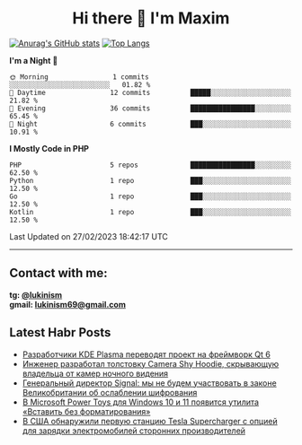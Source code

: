 ## <h1 align="center">Hi there 👋 I'm Maxim</h1>

[![Anurag's GitHub stats](https://github-readme-stats.vercel.app/api?username=lukinism)](https://github.com/anuraghazra/github-readme-stats) [![Top Langs](https://github-readme-stats.vercel.app/api/top-langs/?username=lukinism)](https://github.com/anuraghazra/github-readme-stats)

<!--START_SECTION:waka-->
**I'm a Night 🦉** 

```text
🌞 Morning                1 commits           ░░░░░░░░░░░░░░░░░░░░░░░░░   01.82 % 
🌆 Daytime                12 commits          █████░░░░░░░░░░░░░░░░░░░░   21.82 % 
🌃 Evening                36 commits          ████████████████░░░░░░░░░   65.45 % 
🌙 Night                  6 commits           ███░░░░░░░░░░░░░░░░░░░░░░   10.91 % 
```


**I Mostly Code in PHP** 

```text
PHP                      5 repos             ████████████████░░░░░░░░░   62.50 % 
Python                   1 repo              ███░░░░░░░░░░░░░░░░░░░░░░   12.50 % 
Go                       1 repo              ███░░░░░░░░░░░░░░░░░░░░░░   12.50 % 
Kotlin                   1 repo              ███░░░░░░░░░░░░░░░░░░░░░░   12.50 % 
```




 Last Updated on 27/02/2023 18:42:17 UTC
<!--END_SECTION:waka-->
___
## Contact with me:
**tg: [@lukinism](https://t.me/lukinism)  
gmail: lukinism69@gmail.com**

## Latest Habr Posts
<!-- BLOG-POST-LIST:START -->
- [Разработчики KDE Plasma переводят проект на фреймворк Qt 6](https://habr.com/ru/post/719362/)
- [Инженер разработал толстовку Camera Shy Hoodie, скрывающую владельца от камер ночного видения](https://habr.com/ru/post/719328/)
- [Генеральный директор Signal: мы не будем участвовать в законе Великобритании об ослаблении шифрования](https://habr.com/ru/post/719144/)
- [В Microsoft Power Toys для Windows 10 и 11 появится утилита «Вставить без форматирования»](https://habr.com/ru/post/719134/)
- [В США обнаружили первую станцию Tesla Supercharger с опцией для зарядки электромобилей сторонних производителей](https://habr.com/ru/post/719088/)
<!-- BLOG-POST-LIST:END -->
